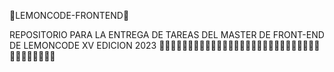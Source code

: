 🍋LEMONCODE-FRONTEND🍋

REPOSITORIO PARA LA ENTREGA DE TAREAS DEL MASTER DE FRONT-END DE LEMONCODE XV EDICION 2023
🍋🍋🍋🍋🍋🍋🍋🍋🍋🍋🍋🍋🍋🍋🍋🍋🍋🍋🍋🍋🍋🍋🍋🍋🍋🍋🍋🍋🍋🍋🍋🍋🍋🍋🍋🍋
